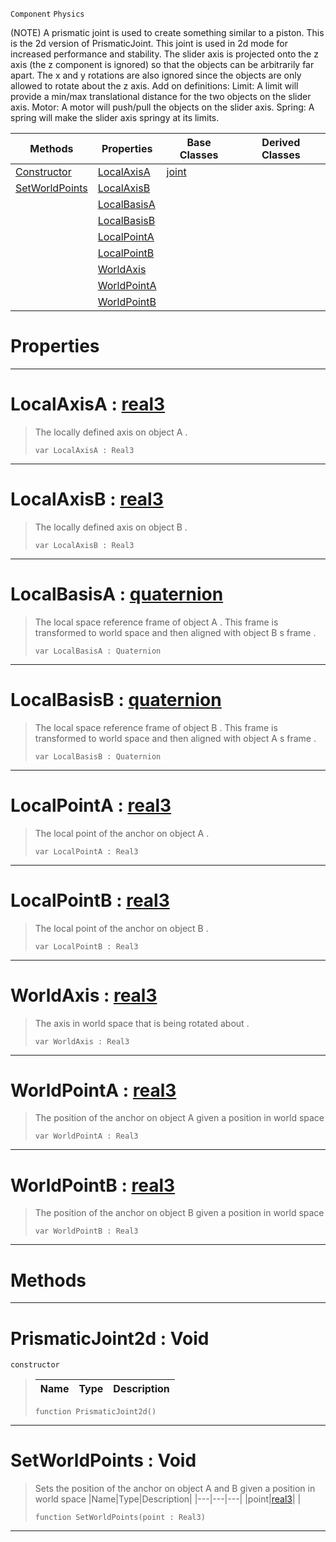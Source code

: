  `Component` `Physics`



(NOTE) A prismatic joint is used to create something similar to a piston. This is the 2d version of PrismaticJoint. This joint is used in 2d mode for increased performance and stability. The slider axis is projected onto the z axis (the z component is ignored) so that the objects can be arbitrarily far apart. The x and y rotations are also ignored since the objects are only allowed to rotate about the z axis. Add on definitions: Limit: A limit will provide a min/max translational distance for the two objects on the slider axis. Motor: A motor will push/pull the objects on the slider axis. Spring: A spring will make the slider axis springy at its limits.

|Methods|Properties|Base Classes|Derived Classes|
|---|---|---|---|
|[ Constructor](https://github.com/ZilchEngine/ZilchDocs/blob/master/code_reference/class_reference/prismaticjoint2d.markdown#prismaticjoint2d-void)|[ LocalAxisA](https://github.com/ZilchEngine/ZilchDocs/blob/master/code_reference/class_reference/prismaticjoint2d.markdown#localaxisa-zero-engine-d)|[joint](https://github.com/ZilchEngine/ZilchDocs/blob/master/code_reference/class_reference/joint.markdown)| |
|[ SetWorldPoints](https://github.com/ZilchEngine/ZilchDocs/blob/master/code_reference/class_reference/prismaticjoint2d.markdown#setworldpoints-void)|[ LocalAxisB](https://github.com/ZilchEngine/ZilchDocs/blob/master/code_reference/class_reference/prismaticjoint2d.markdown#localaxisb-zero-engine-d)| | |
| |[ LocalBasisA](https://github.com/ZilchEngine/ZilchDocs/blob/master/code_reference/class_reference/prismaticjoint2d.markdown#localbasisa-zero-engine)| | |
| |[ LocalBasisB](https://github.com/ZilchEngine/ZilchDocs/blob/master/code_reference/class_reference/prismaticjoint2d.markdown#localbasisb-zero-engine)| | |
| |[ LocalPointA](https://github.com/ZilchEngine/ZilchDocs/blob/master/code_reference/class_reference/prismaticjoint2d.markdown#localpointa-zero-engine)| | |
| |[ LocalPointB](https://github.com/ZilchEngine/ZilchDocs/blob/master/code_reference/class_reference/prismaticjoint2d.markdown#localpointb-zero-engine)| | |
| |[ WorldAxis](https://github.com/ZilchEngine/ZilchDocs/blob/master/code_reference/class_reference/prismaticjoint2d.markdown#worldaxis-zero-engine-do)| | |
| |[ WorldPointA](https://github.com/ZilchEngine/ZilchDocs/blob/master/code_reference/class_reference/prismaticjoint2d.markdown#worldpointa-zero-engine)| | |
| |[ WorldPointB](https://github.com/ZilchEngine/ZilchDocs/blob/master/code_reference/class_reference/prismaticjoint2d.markdown#worldpointb-zero-engine)| | |


 #  Properties


---  
 #  LocalAxisA : [real3](https://github.com/ZilchEngine/ZilchDocs/blob/master/code_reference/nada_base_types/real3.markdown)

> The locally defined axis on object A . 
> ``` lang=cpp, name=Nada
> var LocalAxisA : Real3


---  
 #  LocalAxisB : [real3](https://github.com/ZilchEngine/ZilchDocs/blob/master/code_reference/nada_base_types/real3.markdown)

> The locally defined axis on object B . 
> ``` lang=cpp, name=Nada
> var LocalAxisB : Real3


---  
 #  LocalBasisA : [quaternion](https://github.com/ZilchEngine/ZilchDocs/blob/master/code_reference/nada_base_types/quaternion.markdown)

> The local space reference frame of object A . This frame is transformed to world space and then aligned with object B s frame . 
> ``` lang=cpp, name=Nada
> var LocalBasisA : Quaternion


---  
 #  LocalBasisB : [quaternion](https://github.com/ZilchEngine/ZilchDocs/blob/master/code_reference/nada_base_types/quaternion.markdown)

> The local space reference frame of object B . This frame is transformed to world space and then aligned with object A s frame . 
> ``` lang=cpp, name=Nada
> var LocalBasisB : Quaternion


---  
 #  LocalPointA : [real3](https://github.com/ZilchEngine/ZilchDocs/blob/master/code_reference/nada_base_types/real3.markdown)

> The local point of the anchor on object A . 
> ``` lang=cpp, name=Nada
> var LocalPointA : Real3


---  
 #  LocalPointB : [real3](https://github.com/ZilchEngine/ZilchDocs/blob/master/code_reference/nada_base_types/real3.markdown)

> The local point of the anchor on object B . 
> ``` lang=cpp, name=Nada
> var LocalPointB : Real3


---  
 #  WorldAxis : [real3](https://github.com/ZilchEngine/ZilchDocs/blob/master/code_reference/nada_base_types/real3.markdown)

> The axis in world space that is being rotated about . 
> ``` lang=cpp, name=Nada
> var WorldAxis : Real3


---  
 #  WorldPointA : [real3](https://github.com/ZilchEngine/ZilchDocs/blob/master/code_reference/nada_base_types/real3.markdown)

> The position of the anchor on object A given a position in world space 
> ``` lang=cpp, name=Nada
> var WorldPointA : Real3


---  
 #  WorldPointB : [real3](https://github.com/ZilchEngine/ZilchDocs/blob/master/code_reference/nada_base_types/real3.markdown)

> The position of the anchor on object B given a position in world space 
> ``` lang=cpp, name=Nada
> var WorldPointB : Real3


---  
 #  Methods


---  
 #  PrismaticJoint2d : Void

 `constructor`

> 
> |Name|Type|Description|
> |---|---|---|
> ``` lang=cpp, name=Nada
> function PrismaticJoint2d()
> ``` 


---  
 #  SetWorldPoints : Void

> Sets the position of the anchor on object A and B given a position in world space 
> |Name|Type|Description|
> |---|---|---|
> |point|[real3](https://github.com/ZilchEngine/ZilchDocs/blob/master/code_reference/nada_base_types/real3.markdown)| |
> ``` lang=cpp, name=Nada
> function SetWorldPoints(point : Real3)
> ``` 


---  
 

 